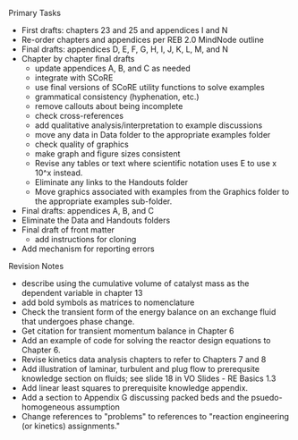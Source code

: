 
Primary Tasks
- First drafts: chapters 23 and 25 and appendices I and N
- Re-order chapters and appendices per REB 2.0 MindNode outline
- Final drafts: appendices D, E, F, G, H, I, J, K, L, M, and N
- Chapter by chapter final drafts
  - update appendices A, B, and C as needed
  - integrate with SCoRE
  - use final versions of SCoRE utility functions to solve examples
  - grammatical consistency (hyphenation, etc.)
  - remove callouts about being incomplete
  - check cross-references
  - add qualitative analysis/interpretation to example discussions
  - move any data in Data folder to the appropriate examples folder
  - check quality of graphics
  - make graph and figure sizes consistent
  - Revise any tables or text where scientific notation uses E to use x 10^x instead.
  - Eliminate any links to the Handouts folder
  - Move graphics associated with examples from the Graphics folder to the appropriate examples sub-folder.
- Final drafts: appendices A, B, and C
- Eliminate the Data and Handouts folders
- Final draft of front matter
  - add instructions for cloning
- Add mechanism for reporting errors

Revision Notes
* describe using the cumulative volume of catalyst mass as the dependent variable in chapter 13
* add bold symbols as matrices to nomenclature
* Check the transient form of the energy balance on an exchange fluid that undergoes phase change.
* Get citation for transient momentum balance in Chapter 6
* Add an example of code for solving the reactor design equations to Chapter 6.
* Revise kinetics data analysis chapters to refer to Chapters 7 and 8
* Add illustration of laminar, turbulent and plug flow to prerequsite knowledge section on fluids; see slide 18 in VO Slides - RE Basics 1.3
* Add linear least squares to prerequisite knowledge appendix.
* Add a section to Appendix G discussing packed beds and the psuedo-homogeneous assumption
* Change references to "problems" to references to "reaction engineering (or kinetics) assignments."